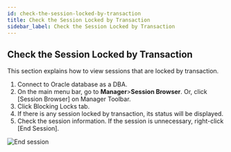```yaml
---
id: check-the-session-locked-by-transaction
title: Check the Session Locked by Transaction
sidebar_label: Check the Session Locked by Transaction
---
```


## Check the Session Locked by Transaction

This section explains how to view sessions that are locked by transaction.

1. Connect to Oracle database as a DBA.
2. On the main menu bar, go to **Manager**>**Session Browser**. Or, click [Session Browser] on Manager Toolbar.
3. Click Blocking Locks tab.
4. If there is any session locked by transaction, its status will be displayed.
5. Check the session information. If the session is unnecessary, right-click [End Session].

![End session](https://s3.ap-northeast-2.amazonaws.com/sqlgate-manual-content/9FABAF57BBECAB32CC46942EAE771BE2.jpg)